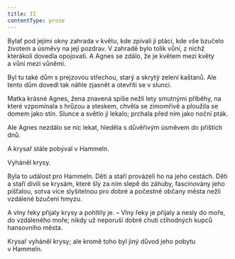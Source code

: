 ```yaml
---
title: II
contentType: prose
---
```


<section>

Bylať pod jejími okny zahrada v květu, kde zpívali jí ptáci, kde vše bzučelo životem a úsměvy na její pozdrav. V zahradě bylo tolik vůní, z nichž kterákoli dovedla opojovati. A Agnes se zdálo, že je květem mezi květy a vůní mezi vůněmi.

Byl tu také dům s prejzovou střechou, starý a skrytý zelení kaštanů. Ale tento dům dovedl tak náhle zjasnět a otevříti se v slunci.

Matka krásné Agnes, žena znavená spíše nežli lety smutnými příběhy, na které vzpomínala s hrůzou a steskem, chvěla se zimomřivě a ploužila se domem jako stín. Slunce a světlo ji lekalo; prchala před ním jako noční pták.

Ale Agnes nezdálo se nic lekat, hleděla s důvěřivým úsměvem do příštích dnů.

A krysař stále pobýval v Hammeln.

Vyháněl krysy.

Byla to událost pro Hammeln. Děti a staří provázeli ho na jeho cestách. Děti a staří divili se krysám, které šly za ním slepě do záhuby, fascinovány jeho píšťalou, sotva více slyšitelnou pro dobré a počestné občany města nežli vzdálené bzučení hmyzu.

A vlny řeky přijaly krysy a pohltily je. – Vlny řeky je přijaly a nesly do moře, do vzdáleného moře; nikdy už neporuší dobré chuti ctihodných kupců hansovního města.

Krysař vyháněl krysy; ale kromě toho byl jiný důvod jeho pobytu v Hammeln.

</section>
